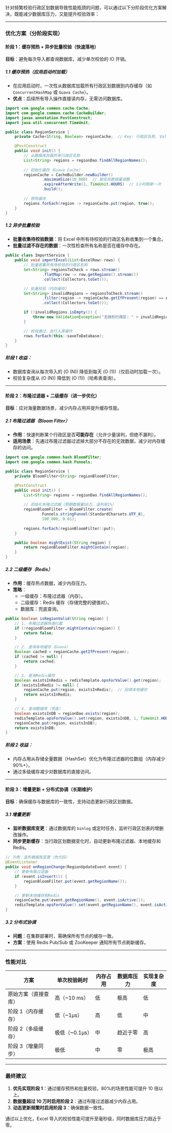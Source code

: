 针对频繁校验行政区划数据导致性能瓶颈的问题，可以通过以下分阶段优化方案解决，既能减少数据库压力，又能提升校验效率：

---

### **优化方案（分阶段实现）**

#### **阶段 1：缓存预热 + 异步批量校验（快速落地）**
**目标**：避免每次导入都查询数据库，减少单次校验的 IO 开销。

##### **1.1 缓存预热（应用启动时加载）**
- 在应用启动时，一次性从数据库加载所有行政区划数据到内存缓存（如 `ConcurrentHashMap` 或 `Guava Cache`）。
- **优点**：后续所有导入操作直接读内存，无需访问数据库。

```java
import com.google.common.cache.Cache;
import com.google.common.cache.CacheBuilder;
import javax.annotation.PostConstruct;
import java.util.concurrent.TimeUnit;

public class RegionService {
    private Cache<String, Boolean> regionCache;  // Key: 行政区名称, Value: 是否存在

    @PostConstruct
    public void init() {
        // 从数据库加载所有行政区名称
        List<String> regions = regionDao.findAllRegionNames();
        
        // 初始化缓存（Guava Cache）
        regionCache = CacheBuilder.newBuilder()
                .maximumSize(10_000)  // 按实际数据量调整
                .expireAfterWrite(1, TimeUnit.HOURS)  // 1小时刷新一次
                .build();
        
        // 预热缓存
        regions.forEach(region -> regionCache.put(region, true));
    }
}
```

##### **1.2 异步批量校验**
- **批量收集待校验数据**：将 Excel 中所有待校验的行政区名称收集到一个集合。
- **批量过滤不存在的数据**：一次性检查所有名称是否在缓存中存在。

```java
public class ImportService {
    public void importExcel(List<ExcelRow> rows) {
        // 批量收集所有待校验的行政区名称
        Set<String> regionsToCheck = rows.stream()
                .flatMap(row -> row.getRegions().stream())
                .collect(Collectors.toSet());

        // 批量校验（内存缓存）
        Set<String> invalidRegions = regionsToCheck.stream()
                .filter(region -> regionCache.getIfPresent(region) == null)
                .collect(Collectors.toSet());

        if (!invalidRegions.isEmpty()) {
            throw new ValidationException("无效的行政区: " + invalidRegions);
        }

        // 校验通过，执行入库操作
        rows.forEach(this::saveToDatabase);
    }
}
```

##### **阶段 1 收益**：
- 数据库查询从每次导入的 \(O (N)\) 降低到每天 \(O (1)\)（仅启动时加载一次）。
- 校验复杂度从 \(O (N)\) 降低到 \(O (1)\)（哈希表查询）。

---

#### **阶段 2：布隆过滤器 + 二级缓存（进一步优化）**
**目标**：应对海量数据场景，减少内存占用并提升缓存性能。

##### **2.1 布隆过滤器（Bloom Filter）**
- **作用**：快速判断某个行政区是否**可能存在**（允许少量误判，但绝不漏判）。
- **适用场景**：先通过布隆过滤器过滤掉大部分不存在的无效数据，减少对内存缓存的访问。

```java
import com.google.common.hash.BloomFilter;
import com.google.common.hash.Funnels;

public class RegionService {
    private BloomFilter<String> regionBloomFilter;

    @PostConstruct
    public void init() {
        List<String> regions = regionDao.findAllRegionNames();
        
        // 初始化布隆过滤器（预期数据量10万，误判率1%）
        regionBloomFilter = BloomFilter.create(
                Funnels.stringFunnel(StandardCharsets.UTF_8),
                100_000, 0.01);
        
        regions.forEach(regionBloomFilter::put);
    }

    public boolean mightExist(String region) {
        return regionBloomFilter.mightContain(region);
    }
}
```

##### **2.2 二级缓存（Redis）**
- **作用**：缓存热点数据，减少内存压力。
- **策略**：
  - 一级缓存：布隆过滤器（内存）。
  - 二级缓存：Redis 缓存（存储完整的键值对）。
  - 数据库：兜底查询。

```java
public boolean isRegionValid(String region) {
    // 1. 布隆过滤器快速拦截
    if (!regionBloomFilter.mightContain(region)) {
        return false;
    }

    // 2. 查询本地缓存（Guava）
    Boolean cached = regionCache.getIfPresent(region);
    if (cached != null) {
        return cached;
    }

    // 3. 查询Redis缓存
    Boolean existsInRedis = redisTemplate.opsForValue().get(region);
    if (existsInRedis != null) {
        regionCache.put(region, existsInRedis);  // 回填本地缓存
        return existsInRedis;
    }

    // 4. 查询数据库（兜底）
    boolean existsInDB = regionDao.exists(region);
    redisTemplate.opsForValue().set(region, existsInDB, 1, TimeUnit.HOURS);
    regionCache.put(region, existsInDB);
    return existsInDB;
}
```

##### **阶段 2 收益**：
- 内存占用从存储全量数据（HashSet）优化为布隆过滤器的位数组（内存减少 90%+）。
- 通过多级缓存减少对数据库的直接访问。

---

#### **阶段 3：增量更新 + 分布式协调（长期维护）**
**目标**：确保缓存与数据库的一致性，支持动态更新行政区划数据。

##### **3.1 增量更新**
- **监听数据库变更**：通过数据库的 `binlog` 或定时任务，监听行政区划表的增删改操作。
- **同步更新缓存**：当行政区划数据变化时，自动更新布隆过滤器、本地缓存和 Redis。

```java
// 示例：监听数据库变更（伪代码）
@EventListener
public void onRegionChange(RegionUpdateEvent event) {
    // 更新布隆过滤器
    if (event.isInsert()) {
        regionBloomFilter.put(event.getRegionName());
    }

    // 更新本地缓存和Redis
    regionCache.put(event.getRegionName(), event.isActive());
    redisTemplate.opsForValue().set(event.getRegionName(), event.isActive());
}
```

##### **3.2 分布式协调**
- **问题**：在集群部署时，需确保所有节点的缓存一致。
- **方案**：使用 Redis Pub/Sub 或 ZooKeeper 通知所有节点刷新缓存。

---

### **性能对比**

| 方案                | 单次校验耗时 | 内存占用 | 数据库压力 | 实现复杂度 |
|---------------------|--------------|----------|------------|------------|
| 原始方案（直接查库） | 高（~10 ms）  | 低       | 极高       | 低         |
| 阶段 1（内存缓存）    | 低（~1μs）   | 高       | 低         | 中         |
| 阶段 2（多级缓存）    | 极低（~0.1μs）| 中       | 趋近于零   | 高         |
| 阶段 3（增量同步）    | 极低         | 中       | 零         | 极高       |

---

### **最终建议**
1. **优先实现阶段 1**：通过缓存预热和批量校验，80%的场景性能可提升 10 倍以上。
2. **数据量超过 10 万时启用阶段 2**：通过布隆过滤器减少内存占用。
3. **动态更新频繁时启用阶段 3**：确保数据一致性。

通过以上优化，Excel 导入的校验性能可提升至毫秒级，同时数据库压力趋近于零。